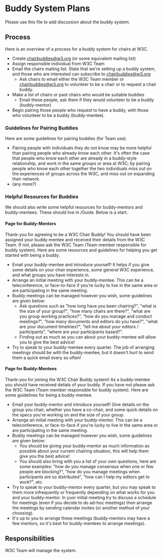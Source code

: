 # Buddy System Plans
Please use this file to add discussion about the buddy system.

## Process
Here is an overview of a process for a buddy system for chairs at W3C. 

* Create chairbuddies@w3.org (or some equivalent mailing list)
* Assign responsible individual from W3C Team
* Email the chairs mailing list. State that we're setting up a buddy system, and those who are interested can subscribe to chairbuddies@w3.org
  * Ask chairs to email either the W3C Team member or chairbuddies@w3.org to volunteer to be a chair or to request a chair buddy.
* Make a list of chairs or past chairs who would be suitable buddies
  * Email these people, ask them if they would volunteer to be a buddy (buddy-mentor)
* Begin pairing those people who request to have a buddy, with those who volunteer to be a buddy (buddy-mentee).

### Guidelines for Pairing Buddies
Here are some guidelines for pairing buddies (for Team use).

* Pairing people with individuals they do not know may be more helpful than pairing people who already know each other. It's often the case that people who know each other are already in a buddy-style relationship, and work in the same groups or area at W3C; by pairing people who know each other together the two individuals miss out on the experiences of groups across the W3C, and miss out on expanding their network.
* (any more?)

### Helpful Resources for Buddies
We should also write some helpful resources for buddy-mentors and buddy-mentees. These should live in /Guide. Below is a start.

#### Page for Buddy-Mentors
Thank-you for agreeing to be a W3C Chair Buddy! You should have been assigned your buddy-mentee and received their details from the W3C Team. If not, please ask the W3C Team (Team member responsible for buddy system). Here are some resources and guidelines for helping you get started with being a buddy.

* Email your buddy-mentee and introduce yourself! It helps if you give some details on your chair experience, some general W3C experience, and what groups you have interests in. 
* Arrange an initial meeting with your buddy-mentee. This can be a teleconference, or face-to-face if you're lucky to live in the same area or are participating in the same meeting.
* Buddy meetings can be managed however you wish, some guidelines are given below:
  * Ask questions such as "how long have you been chairing?", "what is the size of your group?", "how many chairs are there?", "what are you group working practices?", "how do you manage and conduct meetings?", "how many documents and editors do you have?", "what are your document timelines?", "tell me about your editors / participants", "where are your participants based?".
  * Finding out as much as you can about your buddy-mentee will allow you to give the best advice!
* Try to speak to your buddy-mentee every quarter. The job of arranging meetings should be with the buddy-mentee, but it doesn't hurt to send them a quick email every so often!

#### Page for Buddy-Mentees
Thank-you for joining the W3C Chair Buddy system! As a buddy-mentee you should have received detials of your buddy. If you have not please ask the W3C Team (Team member responsible for buddy system). Here are some guidelines for being a buddy-mentee.

* Email your buddy-mentor and introduce yourself! Give details on the group you chair, whether you have a co-chair, and some quick details on the specs you're working on and the size of your group.
* Arrange an initial meeting with your buddy-mentor. This can be a teleconference, or face-to-face if you're lucky to live in the same area or are participating in the same meeting.
* Buddy meetings can be managed however you wish, some guidelines are given below:
  * You should be giving your buddy-mentor as much information as possible about your current chairing situation, this will help them give you the best advice!
  * You should also bring with you a list of your own questions, here are some examples: "how do you manage consensus when one or few people are blocking?", "how do you manage meetings when participants are so distributed", "how can I help my editors get to work?", etc.
* Try to speak to your buddy-mentor every quarter, but you may speak to them more infrequently or frequently depending on what works for you and your buddy-mentor. In yuor initial meeting try to discuss a schedule for meetings (even if you decide to do ad-hoc meetings) then arrange the meetings by sending calendar invites (or another method of your choosing). 
* It's up to you to arrange these meetings (buddy-mentors may have a few mentors, so it's best for buddy-mentees to arrange meetings).

## Responsibilities
W3C Team will manage the system.
